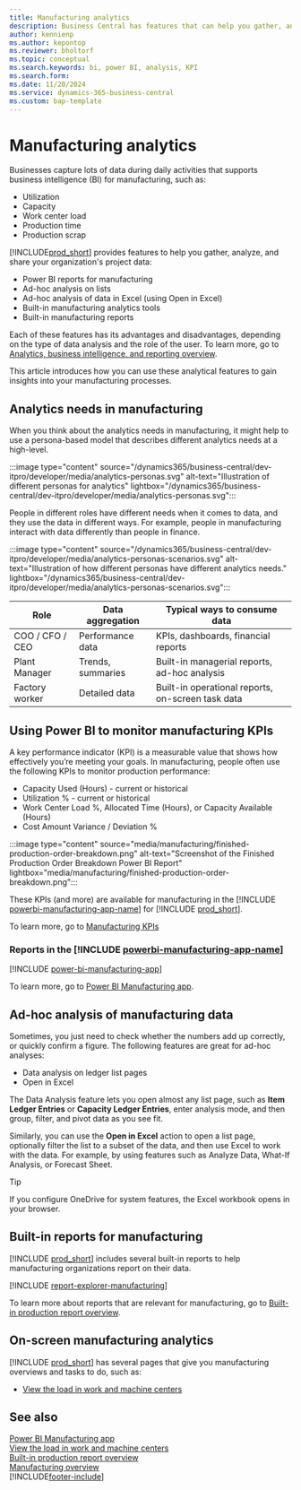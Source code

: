 ```yaml
---
title: Manufacturing analytics
description: Business Central has features that can help you gather, analyze, and share data from your manufacturing processes for business intelligence and decision-making in your organization.
author: kennienp
ms.author: kepontop
ms.reviewer: bholtorf
ms.topic: conceptual
ms.search.keywords: bi, power BI, analysis, KPI
ms.search.form: 
ms.date: 11/20/2024
ms.service: dynamics-365-business-central
ms.custom: bap-template
---
```


# Manufacturing analytics

Businesses capture lots of data during daily activities that supports business intelligence (BI) for manufacturing, such as:

- Utilization
- Capacity
- Work center load
- Production time
- Production scrap


[!INCLUDE[prod_short](includes/prod_short.md)] provides features to help you gather, analyze, and share your organization's project data:

- Power BI reports for manufacturing
- Ad-hoc analysis on lists
- Ad-hoc analysis of data in Excel (using Open in Excel)
- Built-in manufacturing analytics tools
- Built-in manufacturing reports

Each of these features has its advantages and disadvantages, depending on the type of data analysis and the role of the user. To learn more, go to [Analytics, business intelligence, and reporting overview](reports-bi-reporting.md).

This article introduces how you can use these analytical features to gain insights into your manufacturing processes.

## Analytics needs in manufacturing

When you think about the analytics needs in manufacturing, it might help to use a persona-based model that describes different analytics needs at a high-level.

:::image type="content" source="/dynamics365/business-central/dev-itpro/developer/media/analytics-personas.svg" alt-text="Illustration of different personas for analytics" lightbox="/dynamics365/business-central/dev-itpro/developer/media/analytics-personas.svg":::

People in different roles have different needs when it comes to data, and they use the data in different ways. For example, people in manufacturing interact with data differently than people in finance.

:::image type="content" source="/dynamics365/business-central/dev-itpro/developer/media/analytics-personas-scenarios.svg" alt-text="Illustration of how different personas have different analytics needs." lightbox="/dynamics365/business-central/dev-itpro/developer/media/analytics-personas-scenarios.svg":::

| Role  | Data aggregation | Typical ways to consume data          | 
|------------------- |-------------------| ---------------------- |
| COO / CFO / CEO | Performance data  | KPIs, dashboards, financial reports               |
| Plant Manager     | Trends, summaries | Built-in managerial reports, ad-hoc analysis      |
| Factory worker | Detailed data     | Built-in operational reports, on-screen task data |

## Using Power BI to monitor manufacturing KPIs

A key performance indicator (KPI) is a measurable value that shows how effectively you’re meeting your goals. In manufacturing, people often use the following KPIs to monitor production performance:

- Capacity Used (Hours) - current or historical 
- Utilization % - current or historical 
- Work Center Load %, Allocated Time (Hours), or Capacity Available (Hours)
- Cost Amount Variance / Deviation %

:::image type="content" source="media/manufacturing/finished-production-order-breakdown.png" alt-text="Screenshot of the Finished Production Order Breakdown Power BI Report" lightbox="media/manufacturing/finished-production-order-breakdown.png":::

These KPIs (and more) are available for manufacturing in the [!INCLUDE [powerbi-manufacturing-app-name](includes/power-bi-manufacturing-app-name.md)] for [!INCLUDE [prod_short](includes/prod_short.md)].

To learn more, go to [Manufacturing KPIs](manufacturing-powerbi-kpis.md)

### Reports in the [!INCLUDE [powerbi-manufacturing-app-name](includes/power-bi-manufacturing-app-name.md)]

[!INCLUDE [power-bi-manufacturing-app](includes/power-bi-manufacturing-app.md)]

To learn more, go to [Power BI Manufacturing app](manufacturing-powerbi-app.md).

## Ad-hoc analysis of manufacturing data

Sometimes, you just need to check whether the numbers add up correctly, or quickly confirm a figure. The following features are great for ad-hoc analyses:

- Data analysis on ledger list pages
- Open in Excel

The Data Analysis feature lets you open almost any list page, such as **Item Ledger Entries** or **Capacity Ledger Entries**, enter analysis mode, and then group, filter, and pivot data as you see fit.

Similarly, you can use the **Open in Excel** action to open a list page, optionally filter the list to a subset of the data, and then use Excel to work with the data. For example, by using features such as Analyze Data, What-If Analysis, or Forecast Sheet.

> [!TIP]
> If you configure OneDrive for system features, the Excel workbook opens in your browser.

<!-- coming later
To learn more about how to do ad-hoc analysis on production data, go to [Ad hoc analysis of inventory data](ad-hoc-analysis-manufacturing.md). 
-->

## Built-in reports for manufacturing

[!INCLUDE [prod_short](includes/prod_short.md)] includes several built-in reports to help manufacturing organizations report on their data.

[!INCLUDE [report-explorer-manufacturing](includes/report-explorer-manufacturing.md)]

To learn more about reports that are relevant for manufacturing, go to [Built-in production report overview](production-reports.md).

## On-screen manufacturing analytics

[!INCLUDE [prod_short](includes/prod_short.md)] has several pages that give you manufacturing overviews and tasks to do, such as:

- [View the load in work and machine centers](production-how-to-view-the-load-on-work-centers.md)  

## See also

[Power BI Manufacturing app](manufacturing-powerbi-app.md)  
[View the load in work and machine centers](production-how-to-view-the-load-on-work-centers.md)  
[Built-in production report overview](production-reports.md)  
[Manufacturing overview](production-manage-manufacturing.md)  
[!INCLUDE[footer-include](includes/footer-banner.md)]
